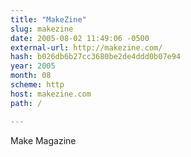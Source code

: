 ```yaml
---
title: "MakeZine"
slug: makezine
date: 2005-08-02 11:49:06 -0500
external-url: http://makezine.com/
hash: b026db6b27cc3680be2de4ddd0b07e94
year: 2005
month: 08
scheme: http
host: makezine.com
path: /

---
```


Make Magazine
